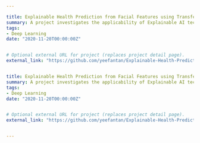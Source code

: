 ```yaml
---

title: Explainable Health Prediction from Facial Features using Transfer Learning
summary: A project investigates the applicability of Explainable AI techniques in explaniang a black-box model's decision. Also, the classification model is trained using transfer learning.
tags:
- Deep Learning
date: "2020-11-20T00:00:00Z"


# Optional external URL for project (replaces project detail page).
external_link: "https://github.com/yeefantan/Explainable-Health-Prediction-with-Transfer-Learning"


title: Explainable Health Prediction from Facial Features using Transfer Learning
summary: A project investigates the applicability of Explainable AI techniques in explaniang a black-box model's decision. Also, the classification model is trained using transfer learning.
tags:
- Deep Learning
date: "2020-11-20T00:00:00Z"


# Optional external URL for project (replaces project detail page).
external_link: "https://github.com/yeefantan/Explainable-Health-Prediction-with-Transfer-Learning"


---
```

